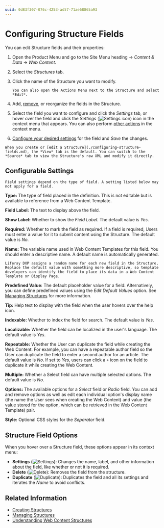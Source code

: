 ```yaml
---
uuid: 0d83f307-076c-4253-ad57-71ae68865a93
---
```

# Configuring Structure Fields

You can edit Structure fields and their properties:

1. Open the Product Menu and go to the Site Menu heading &rarr; *Content & Data* &rarr; *Web Content*.
1. Select the *Structures* tab.
1. Click the name of the Structure you want to modify.

    ```{tip}
    You can also open the Actions Menu next to the Structure and select *Edit*.
    ```

1. Add, [remove](#structure-field-options), or reorganize the fields in the Structure.
1. Select the field you want to configure and click the *Settings* tab, or hover over the field and click the *Settings* (![Settings icon](../../../images/icon-control-menu-gear.png)) icon in the context menu that appears. You can also perform [other actions](#structure-field-options) in the context menu.
1. [Configure your desired settings](#configurable-settings) for the field and *Save* the changes.

```{tip}
When you create or [edit a Structure](./configuring-structure-fields.md), the *View* tab is the default. You can switch to the *Source* tab to view the Structure's raw XML and modify it directly.
```

## Configurable Settings

```{note}
Field settings depend on the type of field. A setting listed below may not apply for a field.
```

**Type:** The type of field placed in the definition. This is not editable but is available to reference from a Web Content Template.

**Field Label:** The text to display above the field. 

**Show Label:** Whether to show the *Field Label.* The default value is *Yes*.

**Required:** Whether to mark the field as required. If a field is required, Users must enter a value for it to submit content using the Structure. The default value is *No*.

**Name:** The variable name used in Web Content Templates for this field. You should enter a descriptive name. A default name is automatically generated.

```{tip}
Liferay DXP assigns a random name for each new field in the Structure. Replace the default value with something more descriptive, so template developers can identify the field to place its data in a Web Content Template or Display Page.
```

**Predefined Value:** The default placeholder value for a field. Alternatively, you can define predefined values using the *Edit Default Values* option. See [Managing Structures](./managing-structures.md#edit-default-values) for more information.

**Tip:** Help text to display with the field when the user hovers over the help icon.

**Indexable:** Whether to index the field for search. The default value is *Yes*.

**Localizable:** Whether the field can be localized in the user's language. The default value is *Yes*.

**Repeatable:** Whether the User can duplicate the field while creating the Web Content. For example, you can have a repeatable author field so the User can duplicate the field to enter a second author for an article. The default value is *No*. If set to *Yes*, users can click a `+` icon on the field to duplicate it while creating the Web Content.

**Multiple:** Whether a Select field can have multiple selected options. The default value is *No*.

**Options:** The available options for a *Select* field or *Radio* field. You can add and remove options as well as edit each individual option's display name (the name the User sees when creating the Web Content) and value (the value stored for the option, which can be retrieved in the Web Content Template) pair.

**Style:** Optional CSS styles for the *Separator* field.

## Structure Field Options

When you hover over a Structure field, these options appear in its context menu:

* **Settings** (![Settings](../../../images/icon-settings.png)): Changes the name, label, and other information about the field, like whether or not it is required.
* **Delete** (![Delete](../../../images/icon-app-trash.png)): Removes the field from the structure.
* **Duplicate** (![Duplicate](../../../images/icon-duplicate.png)): Duplicates the field and all its settings and iterates the *Name* to avoid conflicts.

## Related Information

* [Creating Structures](./creating-structures.md)
* [Managing Structures](./managing-structures.md)
* [Understanding Web Content Structures](./understanding-web-content-structures.md)
